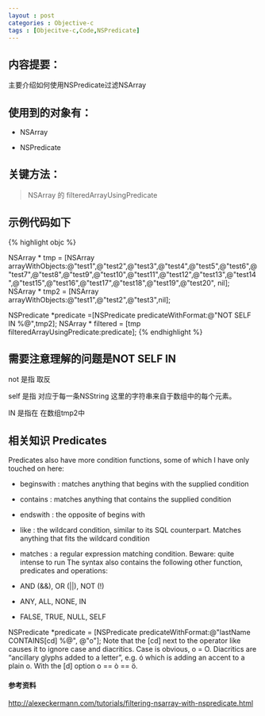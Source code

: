 ```yaml
---
layout : post
categories : Objective-c
tags : [Objecitve-c,Code,NSPredicate]
---
```


## 内容提要：
主要介绍如何使用NSPredicate过滤NSArray

## 使用到的对象有：

- NSArray

- NSPredicate

## 关键方法：

> NSArray 的 filteredArrayUsingPredicate


## 示例代码如下
{% highlight objc %}

NSArray * tmp = [NSArray arrayWithObjects:@"test1",@"test2",@"test3",@"test4",@"test5",@"test6",@"test7",@"test8",@"test9",@"test10",@"test11",@"test12",@"test13",@"test14",@"test15",@"test16",@"test17",@"test18",@"test19",@"test20", nil];
NSArray * tmp2 = [NSArray arrayWithObjects:@"test1",@"test2",@"test3",nil];


NSPredicate *predicate =[NSPredicate predicateWithFormat:@"NOT SELF IN %@",tmp2];
NSArray * filtered = [tmp filteredArrayUsingPredicate:predicate];
{% endhighlight %}
## 需要注意理解的问题是NOT SELF IN

not 是指 取反

self 是指 对应于每一条NSString 这里的字符串来自于数组中的每个元素。

IN 是指在 在数组tmp2中

## 相关知识 Predicates

Predicates also have more condition functions, some of which I have only touched on here:

   * beginswith : matches anything that begins with the supplied condition
   * contains : matches anything that contains the supplied condition
   * endswith : the opposite of begins with
   * like : the wildcard condition, similar to its SQL counterpart. Matches anything that fits the wildcard condition
   * matches : a regular expression matching condition. Beware: quite intense to run
The syntax also contains the following other function, predicates and operations:

   * AND (&&), OR (||), NOT (!)
   * ANY, ALL, NONE, IN
   * FALSE, TRUE, NULL, SELF


NSPredicate *predicate = [NSPredicate predicateWithFormat:@"lastName CONTAINS[cd] %@",
				@"o"];
Note that the [cd] next to the operator like causes it to ignore case and diacritics. Case is obvious, o = O. Diacritics are “ancillary glyphs added to a letter”, e.g. ó which is adding an accent to a plain o. With the [d] option o == ò == ö.



#### 参考资料
http://alexeckermann.com/tutorials/filtering-nsarray-with-nspredicate.html


